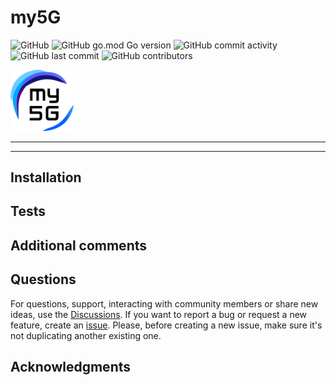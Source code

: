 # my5G

![GitHub](https://img.shields.io/github/license/my5G/template?color=blue) 
![GitHub go.mod Go version](https://img.shields.io/github/go-mod/go-version/my5G/template)
![GitHub commit activity](https://img.shields.io/github/commit-activity/m/my5G/template) 
![GitHub last commit](https://img.shields.io/github/last-commit/my5G/template)
![GitHub contributors](https://img.shields.io/github/contributors/my5G/template)

<img width="20%" src="static/img/my5g-logo.png" alt="my5g-core"/>

----
<!-- TODO: add here general description of the project -->
----
## Installation  

<!-- TODO: add here steps to install the project -->

## Tests

<!-- TODO: add here steps to test the project --->

## Additional comments

<!-- TODO: add here other comments that may be important (Optional) !-->

## Questions
 
For questions, support, interacting with community members or share new ideas, use the [Discussions](../../discussions). If you want to report a bug or request a new feature, create an [issue](../../issues/new). Please, before creating a new issue, make sure it's not duplicating another existing one.

## Acknowledgments

<!-- TODO: add here acknowledges to other projects used or external contributors -->
